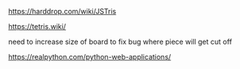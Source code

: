 https://harddrop.com/wiki/JSTris

https://tetris.wiki/


need to increase size of board to fix bug where piece will get cut off

https://realpython.com/python-web-applications/
